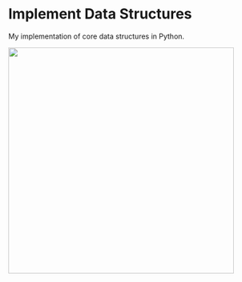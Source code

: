 # Implement Data Structures
My implementation of core data structures in Python.

<img src="https://cdn.pixabay.com/photo/2012/04/11/17/29/toolbox-29058_1280.png" width="450" height="450">
